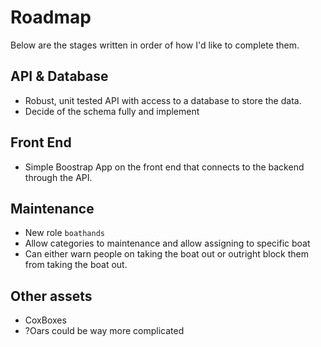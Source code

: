 # Roadmap
Below are the stages written in order of how I'd like to complete them.
## API & Database
- Robust, unit tested API with access to a database to store the data. 
- Decide of the schema fully and implement
## Front End
- Simple Boostrap App on the front end that connects to the backend through the API. 
## Maintenance
- New role `boathands`
- Allow categories to maintenance and allow assigning to specific boat
- Can either warn people on taking the boat out or outright block them from taking the boat out. 
## Other assets
- CoxBoxes
- ?Oars could be way more complicated